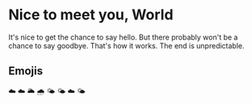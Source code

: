 # Nice to meet you, World

It's nice to get the chance to say hello. But there probably won't be a chance to say goodbye. That's how it works. The end is unpredictable.

## Emojis

:cloud: :cloud: :sun_behind_large_cloud: :cloud_with_rain: :sun_behind_small_cloud: :sun_behind_small_cloud: :cloud: :sun_behind_small_cloud:
